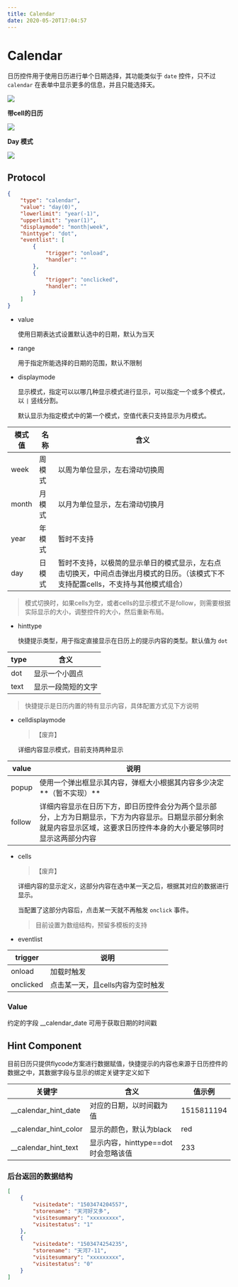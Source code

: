 ```yaml
---
title: Calendar
date: 2020-05-20T17:04:57
---
```


# Calendar

日历控件用于使用日历进行单个日期选择，其功能类似于 `date` 控件，只不过 `calendar` 在表单中显示更多的信息，并且只能选择天。

![](http://apaas.wxchina.com:8881/wp-content/uploads/CalendarSample.png)

**带cell的日历**

![](http://apaas.wxchina.com:8881/wp-content/uploads/CalendarSample2.png)

**Day 模式**

![](http://apaas.wxchina.com:8881/wp-content/uploads/CalendarSimpleDay.png)

## Protocol

```json
{
    "type": "calendar",
    "value": "day(0)",
    "lowerlimit": "year(-1)",
    "upperlimit": "year(1)",
    "displaymode": "month|week",
    "hinttype": "dot",
    "eventlist": [
        {
            "trigger": "onload",
            "handler": ""
        },
        {
            "trigger": "onclicked",
            "handler": ""
        }
    ]
}
```

* value

  使用日期表达式设置默认选中的日期，默认为当天

* range

  用于指定所能选择的日期的范围，默认不限制

* displaymode

  显示模式，指定可以以哪几种显示模式进行显示，可以指定一个或多个模式，以 `|` 竖线分割。

  默认显示为指定模式中的第一个模式，空值代表只支持显示为月模式。

|模式值|名称|含义|
|---|---|---|
|week|周模式|以周为单位显示，左右滑动切换周|
|month|月模式|以月为单位显示，左右滑动切换月|
|year|年模式|暂时不支持|
|day|日模式|暂时不支持，以极简的显示单日的模式显示，左右点击切换天，中间点击弹出月模式的日历。（该模式下不支持配置cells，不支持与其他模式组合）|

  > 模式切换时，如果cells为空，或者cells的显示模式不是follow，则需要根据实际显示的大小，调整控件的大小，然后重新布局。

* hinttype

  快捷提示类型，用于指定直接显示在日历上的提示内容的类型。默认值为 `dot`

|type|含义|
|---|---|
|dot|显示一个小圆点|
|text|显示一段简短的文字|

  > 快捷提示是日历内置的特有显示内容，具体配置方式见下方说明

* celldisplaymode

  > 【废弃】

  详细内容显示模式，目前支持两种显示

|value|说明|
|---|---|
|popup|使用一个弹出框显示其内容，弹框大小根据其内容多少决定**（暂不实现）**|
|follow|详细内容显示在日历下方，即日历控件会分为两个显示部分，上方为日期显示，下方为内容显示。日期显示部分剩余就是内容显示区域，这要求日历控件本身的大小要足够同时显示这两部分内容|

* cells

  > 【废弃】

  详细内容的显示定义，这部分内容在选中某一天之后，根据其对应的数据进行显示。

  当配置了这部分内容后，点击某一天就不再触发 `onclick` 事件。

  > 目前设置为数组结构，预留多模板的支持

* eventlist

|trigger|说明|
|---|---|
|onload|加载时触发|
|onclicked|点击某一天，且cells内容为空时触发|

### Value

约定的字段 \_\_calendar\_date 可用于获取日期的时间戳

## Hint Component

目前日历只提供flycode方案进行数据赋值，快捷提示的内容也来源于日历控件的数据之中，其数据字段与显示的绑定关键字定义如下

|关键字|含义|值示例|
|---|---|---|
|\_\_calendar\_hint\_date|对应的日期，以时间戳为值|1515811194|
|\_\_calendar\_hint\_color|显示的颜色，默认为black|red|
|\_\_calendar\_hint\_text|显示内容，hinttype==dot时会忽略该值|233|

### 后台返回的数据结构

```json
[
    {
        "visitedate": "1503474204557",
        "storename": "天河好又多",
        "visitesummary": "xxxxxxxxx",
        "visitestatus": "1"
    },
    {
        "visitedate": "1503474254235",
        "storename": "天河7-11",
        "visitesummary": "xxxxxxxxx",
        "visitestatus": "0"
    }
]
```
